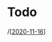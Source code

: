 # Todo

/[[2020-11-16]]

[//begin]: # "Autogenerated link references for markdown compatibility"
[2020-11-16]: 2020-11-16 "2020-11-16"
[//end]: # "Autogenerated link references"

